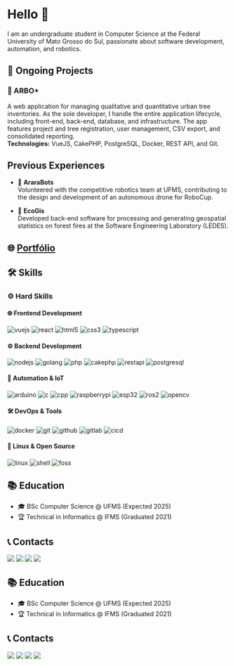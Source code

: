 # Hello 👋

I am an undergraduate student in Computer Science at the Federal University of Mato Grosso do Sul, passionate about software development, automation, and robotics.

## 🚀 Ongoing Projects

### 🌳 ARBO+
A web application for managing qualitative and quantitative urban tree inventories. As the sole developer, I handle the entire application lifecycle, including front-end, back-end, database, and infrastructure. The app features project and tree registration, user management, CSV export, and consolidated reporting.  
**Technologies:** VueJS, CakePHP, PostgreSQL, Docker, REST API, and Git.

## Previous Experiences

- 🤖 **AraraBots**  
  Volunteered with the competitive robotics team at UFMS, contributing to the design and development of an autonomous drone for RoboCup.
  
- 🌳 **EcoGis**  
  Developed back-end software for processing and generating geospatial statistics on forest fires at the Software Engineering Laboratory (LEDES).

## 🌐 [Portfólio](https://portfolio-luizgustavojunqueiras-projects.vercel.app)

## 🛠️ Skills  

### ⚙️ Hard Skills  

#### 🌐 Frontend Development
<div style="display: inline_block">
  <img align="center" alt="vuejs" src="https://img.shields.io/badge/Vue.js-4FC08D?style=for-the-badge&logo=vuedotjs&logoColor=white"/>
  <img align="center" alt="react" src="https://img.shields.io/badge/React-20232A?style=for-the-badge&logo=react&logoColor=61DAFB"/>
  <img align="center" alt="html5" src="https://img.shields.io/badge/HTML5-E34F26?style=for-the-badge&logo=html5&logoColor=white"/>
  <img align="center" alt="css3" src="https://img.shields.io/badge/CSS3-1572B6?style=for-the-badge&logo=css3&logoColor=white"/>
  <img align="center" alt="typescript" src="https://img.shields.io/badge/TypeScript-007ACC?style=for-the-badge&logo=typescript&logoColor=white"/>
</div>

#### ⚙️ Backend Development
<div style="display: inline_block">
  <img align="center" alt="nodejs" src="https://img.shields.io/badge/Node.js-339933?style=for-the-badge&logo=nodedotjs&logoColor=white"/>
  <img align="center" alt="golang" src="https://img.shields.io/badge/Go-00ADD8?style=for-the-badge&logo=go&logoColor=white"/>
  <img align="center" alt="php" src="https://img.shields.io/badge/PHP-777BB4?style=for-the-badge&logo=php&logoColor=white"/>
  <img align="center" alt="cakephp" src="https://img.shields.io/badge/CakePHP-D33C44?style=for-the-badge&logo=cakephp&logoColor=white"/>
  <img align="center" alt="restapi" src="https://img.shields.io/badge/REST_API-FF6C37?style=for-the-badge&logo=postman&logoColor=white"/>
  <img align="center" alt="postgresql" src="https://img.shields.io/badge/PostgreSQL-316192?style=for-the-badge&logo=postgresql&logoColor=white"/>
</div>

#### 🤖 Automation & IoT
<div style="display: inline_block">
  <img align="center" alt="arduino" src="https://img.shields.io/badge/Arduino-00979D?style=for-the-badge&logo=arduino&logoColor=white"/>
  <img align="center" alt="c" src="https://img.shields.io/badge/C-00599C?style=for-the-badge&logo=c&logoColor=white"/>
  <img align="center" alt="cpp" src="https://img.shields.io/badge/C%2B%2B-00599C?style=for-the-badge&logo=c%2B%2B&logoColor=white"/>
  <img align="center" alt="raspberrypi" src="https://img.shields.io/badge/Raspberry%20Pi-A22846?style=for-the-badge&logo=raspberrypi&logoColor=white"/>
  <img align="center" alt="esp32" src="https://img.shields.io/badge/ESP32-E7352C?style=for-the-badge&logo=espressif&logoColor=white"/>
  <img align="center" alt="ros2" src="https://img.shields.io/badge/ROS2-22314E?style=for-the-badge&logo=ros&logoColor=white"/>
  <img align="center" alt="opencv" src="https://img.shields.io/badge/OpenCV-5C3EE8?style=for-the-badge&logo=opencv&logoColor=white"/>
</div>

#### 🛠️ DevOps & Tools
<div style="display: inline_block">
  <img align="center" alt="docker" src="https://img.shields.io/badge/Docker-2496ED?style=for-the-badge&logo=docker&logoColor=white"/>
  <img align="center" alt="git" src="https://img.shields.io/badge/Git-F05032?style=for-the-badge&logo=git&logoColor=white"/>
  <img align="center" alt="github" src="https://img.shields.io/badge/GitHub-181717?style=for-the-badge&logo=github&logoColor=white"/>
  <img align="center" alt="gitlab" src="https://img.shields.io/badge/GitLab-FCA121?style=for-the-badge&logo=gitlab&logoColor=white"/>
  <img align="center" alt="cicd" src="https://img.shields.io/badge/CI/CD-FF6C37?style=for-the-badge&logo=githubactions&logoColor=white"/>
</div>

#### 🐧 Linux & Open Source
<div style="display: inline_block">
  <img align="center" alt="linux" src="https://img.shields.io/badge/Linux-FCC624?style=for-the-badge&logo=linux&logoColor=black"/>
  <img align="center" alt="shell" src="https://img.shields.io/badge/Shell_Script-121011?style=for-the-badge&logo=gnu-bash&logoColor=white"/>
  <img align="center" alt="foss" src="https://img.shields.io/badge/FOSS-3DA639?style=for-the-badge&logo=opensourceinitiative&logoColor=white"/>
</div>

## 📚 Education  
- 🎓 BSc Computer Science @ UFMS (Expected 2025)  
- 🏆 Technical in Informatics @ IFMS (Graduated 2021)  

## 📞 Contacts  
<a href = "mailto:luizgustavossj@gmail.com"><img src="https://img.shields.io/badge/-📧 Gmail-D14836?style=for-the-badge&logo=gmail&logoColor=white"/></a>
<a href = "mailto:luiz.junqueira@ufms.com"><img src="https://img.shields.io/badge/-📚 Academic Mail-0055CC?style=for-the-badge"/></a>
<a href="https://www.linkedin.com/in/luiz-gustavo-sabadim-spolon-junqueira-769333208/"><img src="https://img.shields.io/badge/-💼 LinkedIn-0077B5?style=for-the-badge&logo=linkedin&logoColor=white"/></a>
<a href="https://www.instagram.com/luiz.gustavoo1/"><img src="https://img.shields.io/badge/-📸 Instagram-E4405F?style=for-the-badge&logo=instagram&logoColor=white"/></a>

## 📚 Education  
- 🎓 BSc Computer Science @ UFMS (Expected 2025)  
- 🏆 Technical in Informatics @ IFMS (Graduated 2021)  

## 📞 Contacts  
<a href = "mailto:luizgustavossj@gmail.com"><img src="https://img.shields.io/badge/-📧 Gmail-D14836?style=for-the-badge&logo=gmail&logoColor=white"/></a>
<a href = "mailto:luiz.junqueira@ufms.com"><img src="https://img.shields.io/badge/-📚 Academic Mail-0055CC?style=for-the-badge"/></a>
<a href="https://www.linkedin.com/in/luiz-gustavo-sabadim-spolon-junqueira-769333208/"><img src="https://img.shields.io/badge/-💼 LinkedIn-0077B5?style=for-the-badge&logo=linkedin&logoColor=white"/></a>
<a href="https://www.instagram.com/luiz.gustavoo1/"><img src="https://img.shields.io/badge/-📸 Instagram-E4405F?style=for-the-badge&logo=instagram&logoColor=white"/></a>
